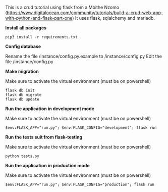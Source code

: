 This is a crud tutorial using flask from a Mbithe Nzomo (https://www.digitalocean.com/community/tutorials/build-a-crud-web-app-with-python-and-flask-part-one)
It uses flask, sqlalchemy and mariadb.

**Install all packages**

```
pip3 install -r requirements.txt
```

**Config database**

Rename the file /instance/config.py.example to /instance/config.py
Edit the file /instance/config.py

**Make migration**

Make sure to activate the virtual environment (must be on powershell)

```
flask db init
flask db migrate
flask db update
```

**Run the application in development mode**

Make sure to activate the virtual environment (must be on powershell)

```
$env:FLASK_APP="run.py"; $env:FLASK_CONFIG="development"; flask run
```

**Run the tests suit from flask-testing**

Make sure to activate the virtual environment (must be on powershell)

```
python tests.py
```

**Run the application in production mode**

Make sure to activate the virtual environment (must be on powershell)

```
$env:FLASK_APP="run.py"; $env:FLASK_CONFIG="production"; flask run
```

